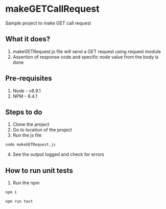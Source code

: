 # makeGETCallRequest
Sample project to make GET call request

## What it does?
1. makeGETRequest.js file will send a GET request using request module
2. Assertion of response code and specific node value from the body is done

## Pre-requisites
1. Node - v8.9.1
2. NPM - 6.4.1

## Steps to do
1. Clone the project
2. Go to location of the project
3. Run the js file
```sh
node makeGETRequest.js
```
4. See the output logged and check for errors

## How to run unit tests
1. Run the npm
```sh
npm i
```

```sh
npm run test
```
